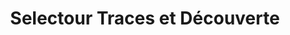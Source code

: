---
title: "Selectour Traces et Découverte"
url: /paray-le-monial/selectour-traces-et-decouverte/
shop: Reisebüro
---